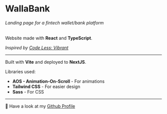 # WallaBank

###### Landing page for a fintech wallet/bank platform

Website made with **React** and **TypeScript**.

_Inspired by [Code Less: Vibrant](https://vibrant.framer.website/)_

---

Built with **Vite** and deployed to **NextJS**.

Libraries used:

- **AOS - Animation-On-Scroll** - For animations
- **Tailwind CSS** - For easier design
- **Sass** - For CSS

---

🚀 Have a look at my [Github Profile](https://github.com/diogoagostinho)
